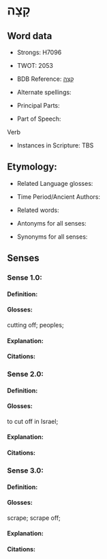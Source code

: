 # קָצָה

<!-- Status: S2="NeedsEdits" -->
<!-- Lexica used for edits:   -->

## Word data

* Strongs: H7096

* TWOT: 2053

* BDB Reference: [קָצָה](rc://en/bdb/dict/s.co.aa)

* Alternate spellings:

* Principal Parts:

* Part of Speech:

Verb

* Instances in Scripture: TBS

## Etymology:

* Related Language glosses:

* Time Period/Ancient Authors:

* Related words:

* Antonyms for all senses:

* Synonyms for all senses:

## Senses

### Sense 1.0:

#### Definition:

#### Glosses:

cutting off; peoples; 

#### Explanation:

#### Citations:



### Sense 2.0:

#### Definition:

#### Glosses:

to cut off in Israel; 

#### Explanation:

#### Citations:



### Sense 3.0:

#### Definition:

#### Glosses:

scrape; scrape off; 

#### Explanation:

#### Citations:



